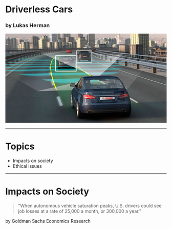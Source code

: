 # Driverless Cars

### by Lukas Herman

![Driverless Cars](images/self-driving-car.jpg)

---

# Topics

- Impacts on society
- Ethical issues

---

# Impacts on Society

> "When autonomous vehicle saturation peaks, U.S. drivers could see job losses at a rate of 25,000 a month, or 300,000 a year."

by Goldman Sachs Economics Research
